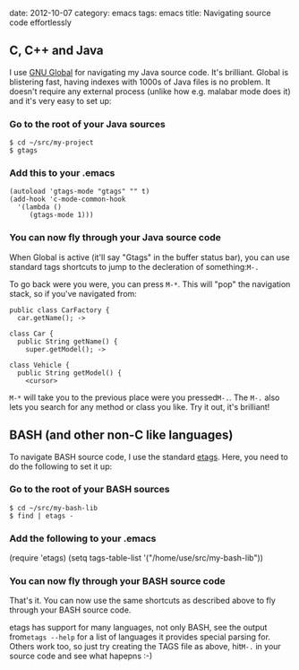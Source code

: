 date:    2012-10-07
category: emacs
tags: emacs
title: Navigating source code effortlessly

## C, C++ and Java

I use <a href="http://gnu.org/software/global">GNU Global</a>
for navigating my Java source code. It's brilliant. Global is
blistering fast, having indexes with 1000s of Java files is no
problem. It doesn't require any external process (unlike how
e.g. malabar mode does it) and it's very easy to set up:

### Go to the root of your Java sources

    $ cd ~/src/my-project
    $ gtags


### Add this to your .emacs

    (autoload 'gtags-mode "gtags" "" t)
    (add-hook 'c-mode-common-hook
      '(lambda ()
         (gtags-mode 1)))


### You can now fly through your Java source code

When Global is active (it'll say "Gtags" in the buffer status
bar), you can use standard tags shortcuts to jump to the
decleration of something:```M-.```


To go back were you were, you can press
```M-*```. This will "pop" the navigation stack, so if
you've navigated from:

    public class CarFactory {
      car.getName(); ->

    class Car {
      public String getName() {
        super.getModel(); ->

    class Vehicle {
      public String getModel() {
        <cursor>

```M-*``` will take you to the previous place were you
pressed```M-.```. The ```M-.``` also lets you search for any method or
class you like. Try it out, it's brilliant!

<h2><a name="bash">BASH (and other non-C like languages)</a></h2>

To navigate BASH source code, I use the standard <a
href="http://www.emacswiki.org/emacs/EmacsTags">etags</a>. Here,
you need to do the following to set it up:

### Go to the root of your BASH sources

    $ cd ~/src/my-bash-lib
    $ find | etags -


### Add the following to your .emacs

(require 'etags)
(setq tags-table-list '("/home/use/src/my-bash-lib"))


### You can now fly through your BASH source code

That's it. You can now use the same shortcuts as described
above to fly through your BASH source code.


etags has support for many languages, not only BASH, see the
output from```etags --help``` for a list of languages
it provides special parsing for. Others work too, so just try
creating the TAGS file as above, hit```M-.``` in your
source code and see what hapepns :-)


